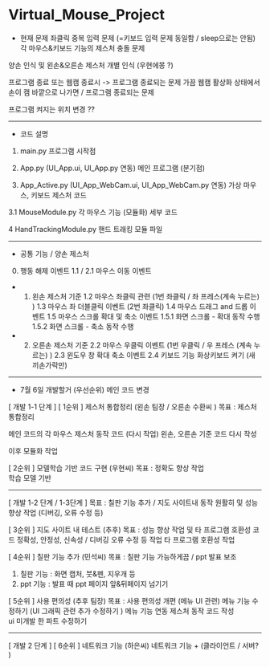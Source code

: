 # Virtual_Mouse_Project

* 현재 문제
좌클릭 중복 입력 문제 (=키보드 입력 문제 동일함 / sleep으로는 안됨)
각 마우스&키보드 기능의 제스처 충돌 문제

양손 인식 및 왼손&오른손 제스처 개별 인식  (우현에몽 ?) 

프로그램 종료 또는 웹캠 종료시 -> 프로그램 종료되는 문제 
가끔 웹캠 활상화 상태에서 손이 캠 바깥으로 나가면 / 프로그램 종료되는 문제

프로그램 켜지는 위치 변경 ?? 

------------------------------------
* 코드 설명

1. main.py
프로그램 시작점 

2. App.py (UI_App.ui, UI_App.py 연동)
메인 프로그램 (분기점) 

3. App_Active.py (UI_App_WebCam.ui, UI_App_WebCam.py 연동)
가상 마우스, 키보드 제스처 코드  

3.1 MouseModule.py
각 마우스 기능 (모듈화) 세부 코드  

4 HandTrackingModule.py
핸드 트래킹 모듈 파일 

 -------------------------------------------
* 공통 기능 / 양손 제스처 
0. 행동 해제 이벤트
1.1 / 2.1 마우스 이동 이벤트

* 1. 왼손 제스처 기준 
1.2 마우스 좌클릭 관련 (1번 좌클릭 / 좌 프레스(계속 누르는) )
1.3 마우스 좌 더블클릭 이벤트 (2번 좌클릭)
1.4 마우스 드래그 and 드롭 이벤트
1.5 마우스 스크롤 확대 및 축소 이벤트
1.5.1 화면 스크롤 - 확대 동작 수행
1.5.2 화면 스크롤 - 축소 동작 수행

* 2. 오른손 제스처 기준 
2.2 마우스 우클릭 이벤트 (1번 우클릭 / 우 프레스 (계속 누르는) )
2.3 윈도우 창 확대 축소 이벤트
2.4 키보드 기능 화상키보드 켜기 (새끼손가락만)

 -------------------------------------------
* 7월 6일 개발할거 (우선순위)
메인 코드 변경 

[ 개발 1-1 단계 ]
[ 1순위 ] 제스처 통합정리 (왼손 팀장 / 오른손 수환씨 ) 
목표 : 제스처 통합정리

메인 코드의 각 마우스 제스처 동작 코드 (다시 작업)
왼손, 오른손 기준 코드 다시 작성 

이후 모듈화 작업 


[ 2순위 ] 모델학습 기반 코드 구현  (우현씨)
목표 : 정확도 향상 작업  
학습 모델 기반 

------------------------------------------------
[ 개발 1-2 단계 / 1-3단계 ]
목표 : 칠판 기능 추가 / 지도 사이트내 동작 원활히 및 성능 향상 작업 (디버깅, 오류 수정 등)  

[ 3순위 ] 지도 사이트 내 테스트 (추후)
목표 : 성능 향상 작업 및 타 프로그램 호환성 
코드 정확성, 안정성, 신속성 / 디버깅 오류 수정 등 작업 
타 프로그램 호환성 작업 


[ 4순위 ] 칠판 기능 추가 (민석씨)
목표 : 칠판 기능 가능하게끔 / ppt 발표 보조
1) 칠판 기능 : 화면 캡처, 붓&펜, 지우개 등
2) ppt 기능 : 발표 때 ppt 페이지 앞&뒤페이지 넘기기 


[ 5순위 ] 사용 편의성 (추후 팀장)
목표 : 사용 편의성 개편 (메뉴 UI 관련)
메뉴 기능 수정하기 (UI 그래픽 관련 추가 수정하기 )
메뉴 기능 연동 제스처 동작 코드 작성  
ui 미개발 한 파트 수정하기 

------------------------------------------------
[ 개발 2 단계 ]
[ 6순위 ] 네트워크 기능 (하은씨) 
네트워크 기능  + (클라이언트 / 서버? ) 
